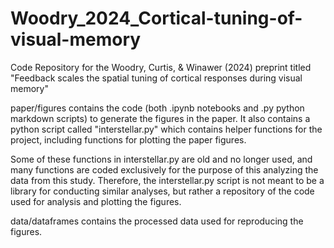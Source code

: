 # Woodry_2024_Cortical-tuning-of-visual-memory
Code Repository for the Woodry, Curtis, &amp; Winawer (2024) preprint titled "Feedback scales the spatial tuning of cortical responses during visual memory"

paper/figures contains the code (both .ipynb notebooks and .py python markdown scripts) to generate the figures in the paper. It also contains a python script called "interstellar.py" which contains helper functions for the project, including functions for plotting the paper figures. 

Some of these functions in interstellar.py are old and no longer used, and many functions are coded exclusively for the purpose of this analyzing the data from this study. Therefore, the interstellar.py script is not meant to be a library for conducting similar analyses, but rather a repository of the code used for analysis and plotting the figures.

data/dataframes contains the processed data used for reproducing the figures.
